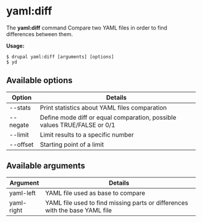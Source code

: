 # yaml:diff
The **yaml:diff** command Compare two YAML files in order to find differences between them.

**Usage:**
```
$ drupal yaml:diff [arguments] [options] 
$ yd  
```

## Available options
Option | Details
-------|-------------
--stats | Print statistics about YAML files comparation
--negate | Define mode diff or equal comparation, possible values TRUE/FALSE or 0/1
--limit | Limit results to a specific number
--offset | Starting point of a limit

## Available arguments
Argument | Details
---------|-------------
yaml-left | YAML file used as base to compare
yaml-right | YAML file used to find missing parts or differences with the base YAML file
